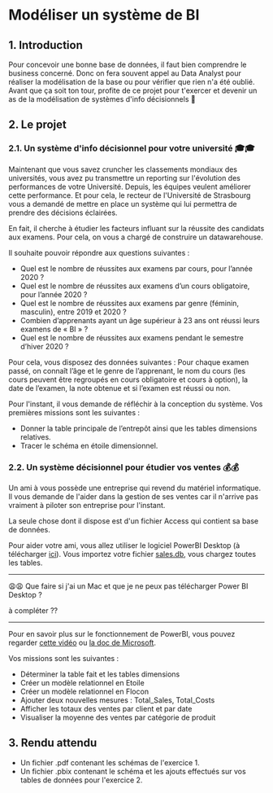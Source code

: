 # Modéliser un système de BI

## 1. Introduction
Pour concevoir une bonne base de données, il faut bien comprendre le business concerné. Donc on fera souvent appel au Data Analyst pour réaliser la modélisation de la base ou pour vérifier que rien n'a été oublié. Avant que ça soit ton tour, profite de ce projet pour t'exercer et devenir un as de la modélisation de systèmes d'info décisionnels 🦁

## 2. Le projet
### 2.1. Un système d'info décisionnel pour votre université 🎓🎓

Maintenant que vous savez cruncher les classements mondiaux des universités, vous avez pu transmettre un reporting sur l'évolution des performances de votre Université. Depuis, les équipes veulent améliorer cette performance. Et pour cela, le recteur de l'Université de Strasbourg vous a demandé de mettre en place un système qui lui permettra de prendre des décisions éclairées. 

En fait, il cherche à étudier les facteurs influant sur la réussite des candidats aux examens. Pour cela, on vous a chargé de construire un datawarehouse.

Il souhaite pouvoir répondre aux questions suivantes :
- Quel est le nombre de réussites aux examens par cours, pour l’année 2020 ?
- Quel est le nombre de réussites aux examens d’un cours obligatoire, pour l’année 2020 ?
- Quel est le nombre de réussites aux examens par genre (féminin, masculin), entre 2019 et 2020 ?
- Combien d’apprenants ayant un âge supérieur à 23 ans ont réussi leurs examens de « BI » ?
- Quel est le nombre de réussites aux examens pendant le semestre d’hiver 2020 ?

Pour cela, vous disposez des données suivantes :
Pour chaque examen passé, on connaît l’âge et le genre de l’apprenant, le nom du cours (les cours peuvent être regroupés en cours obligatoire et cours à option), la date de l’examen, la note obtenue et si l’examen est réussi ou non.

Pour l'instant, il vous demande de réfléchir à la conception du système. Vos premières missions sont les suivantes : 
- Donner la table principale de l’entrepôt ainsi que les tables dimensions relatives.
- Tracer le schéma en étoile dimensionnel.

### 2.2. Un système décisionnel pour étudier vos ventes 💰💰

Un ami à vous possède une entreprise qui revend du matériel informatique. Il vous demande de l'aider dans la gestion de ses ventes car il n'arrive pas vraiment à piloter son entreprise pour l'instant. 

La seule chose dont il dispose est d'un fichier Access qui contient sa base de données. 

Pour aider votre ami, vous allez utiliser le logiciel PowerBI Desktop (à télécharger [ici](https://powerbi.microsoft.com/fr-fr/downloads/)). 
Vous importez votre fichier [sales.db](https://drive.google.com/file/d/13AZq7xX1JDkCsFjqUVqGTYJQmLkmAykc/view?usp=sharing), vous chargez toutes les tables. 

___

😩😩 Que faire si j'ai un Mac et que je ne peux pas télécharger Power BI Desktop ?

à compléter ??
___

Pour en savoir plus sur le fonctionnement de PowerBI, vous pouvez regarder [cette vidéo](https://www.youtube.com/watch?v=PwyuzmL0jLU) ou [la doc de Microsoft](https://docs.microsoft.com/fr-fr/power-bi/fundamentals/desktop-getting-started). 

Vos missions sont les suivantes : 
- Déterminer la table fait et les tables dimensions
- Créer un modèle relationnel en Etoile
- Créer un modèle relationnel en Flocon
- Ajouter deux nouvelles mesures : Total_Sales, Total_Costs
- Afficher les totaux des ventes par client et par date
- Visualiser la moyenne des ventes par catégorie de produit

## 3. Rendu attendu
- Un fichier .pdf contenant les schémas de l'exercice 1. 
- Un fichier .pbix contenant le schéma et les ajouts effectués sur vos tables de données pour l'exercice 2. 
